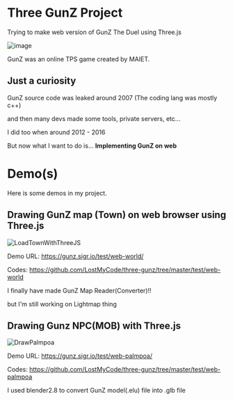 # Three GunZ Project
Trying to make web version of GunZ The Duel using Three.js

![image](https://user-images.githubusercontent.com/63048878/131472829-823366c7-83a1-48ed-a10f-6899dbfa5db7.png)

GunZ was an online TPS game created by MAIET.

## Just a curiosity

GunZ source code was leaked around 2007 (The coding lang was mostly c++)

and then many devs made some tools, private servers, etc...

I did too when around 2012 - 2016

But now what I want to do is... **Implementing GunZ on web**

# Demo(s)

Here is some demos in my project.

## Drawing GunZ map (Town) on web browser using Three.js 

![LoadTownWithThreeJS](https://user-images.githubusercontent.com/63048878/131979273-abc81278-3cd6-4365-97b2-99f54ca6a67e.png)

Demo URL: https://gunz.sigr.io/test/web-world/

Codes: https://github.com/LostMyCode/three-gunz/tree/master/test/web-world

I finally have made GunZ Map Reader(Converter)!!

but I'm still working on Lightmap thing

## Drawing Gunz NPC(MOB) with Three.js

![DrawPalmpoa](https://user-images.githubusercontent.com/63048878/131980208-294d0962-9add-4ca1-a894-2561323bc7c0.png)

Demo URL: https://gunz.sigr.io/test/web-palmpoa/

Codes: https://github.com/LostMyCode/three-gunz/tree/master/test/web-palmpoa

I used blender2.8 to convert GunZ model(.elu) file into .glb file
